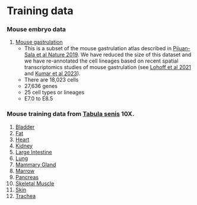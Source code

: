 # Training data

### Mouse embryo data

1. [Mouse gastrulation](https://cnobjects.s3.amazonaws.com/singleCellNet/pySCN/training/adMouseAtlas_demo_121823.h5ad)
	- This is a subset of the mouse gastrulation atlas described in [Pijuan-Sala et al Nature 2019](https://www.nature.com/articles/s41586-019-0933-9). We have reduced the size of this dataset and we have re-annotated the cell lineages based on recent spatial transcriptomics studies of mouse gastrulation (see [Lohoff et al 2021](https://www.nature.com/articles/s41587-021-01006-2) and [Kumar et al 2023](https://www.nature.com/articles/s41588-023-01435-6)).
	- There are 18,023 cells
	- 27,636 genes
	- 25 cell types or lineages
	- E7.0 to E8.5


### Mouse training data from [Tabula senis] 10X.

1. [Bladder](https://cnobjects.s3.amazonaws.com/singleCellNet/pySCN/training/adBladder_TabSen_101320.h5ad)
2. [Fat](https://cnobjects.s3.amazonaws.com/singleCellNet/pySCN/training/adFat_TabSen_101320.h5ad)
3. [Heart](https://cnobjects.s3.amazonaws.com/singleCellNet/pySCN/training/adHeart_TabSen_101320.h5ad)
4. [Kidney](https://cnobjects.s3.amazonaws.com/singleCellNet/pySCN/training/adKidney_TabSen_101320.h5ad)
5. [Large Intestine](https://cnobjects.s3.amazonaws.com/singleCellNet/pySCN/training/adL_Intestine_TabSen_101320.h5ad)
6. [Lung](https://cnobjects.s3.amazonaws.com/singleCellNet/pySCN/training/adLung_TabSen_100920.h5ad)
7. [Mammary Gland](https://cnobjects.s3.amazonaws.com/singleCellNet/pySCN/training/adMammary_Gland_TabSen_101320.h5ad)
8. [Marrow](https://cnobjects.s3.amazonaws.com/singleCellNet/pySCN/training/adMarrow_TabSen_101320.h5ad)
9. [Pancreas](https://cnobjects.s3.amazonaws.com/singleCellNet/pySCN/training/adPancreas_TabSen_101320.h5ad)
10. [Skeletal Muscle](https://cnobjects.s3.amazonaws.com/singleCellNet/pySCN/training/adSkel_Muscle_TabSen_101320.h5ad)
11. [Skin](https://cnobjects.s3.amazonaws.com/singleCellNet/pySCN/training/adSkin_TabSen_101320.h5ad)
12. [Trachea](https://cnobjects.s3.amazonaws.com/singleCellNet/pySCN/training/adTrachea_TabSen_101320.h5ad)

[Tabula senis]: https://tabula-muris-senis.ds.czbiohub.org/
